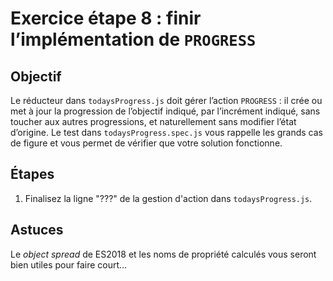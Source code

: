 # Exercice étape 8 : finir l’implémentation de `PROGRESS`

## Objectif

Le réducteur dans `todaysProgress.js` doit gérer l’action `PROGRESS` : il crée ou met à jour la progression de l’objectif indiqué, par l’incrément indiqué, sans toucher aux autres progressions, et naturellement sans modifier l’état d’origine. Le test dans `todaysProgress.spec.js` vous rappelle les grands cas de figure et vous permet de vérifier que votre solution fonctionne.

## Étapes

1. Finalisez la ligne "???" de la gestion d'action dans `todaysProgress.js`.

## Astuces

Le *object spread* de ES2018 et les noms de propriété calculés vous seront bien utiles pour faire court…
